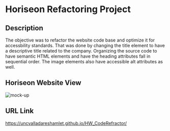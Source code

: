 # Horiseon Refactoring Project

## Description 
The objective was to refactor the website code base and optimize it for accessbility standards. That was done by changing the title element to have a descriptive title related to the company. Organizing the source code to have semantic HTML elements and have the heading attributes fall in sequential order. The image elements also have accessible alt attributes as well.

## Horiseon Website View
![mock-up](https://user-images.githubusercontent.com/80364592/113479208-b4221780-945b-11eb-9467-ede36a492031.png)


## URL Link
https://uncvalladareshamlet.github.io/HW_CodeRefractor/